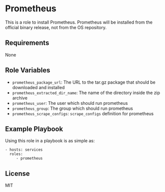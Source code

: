 Prometheus
==========

This is a role to install Prometheus. Prometheus will be installed
from the official binary release, not from the OS repository.

Requirements
------------

None

Role Variables
--------------

- `prometheus_package_url`: The URL to the tar.gz package that should be
  downloaded and installed
- `prometheus_extracted_dir_name`: The name of the directory inside the zip
  archive
- `prometheus_user`: The user which should run prometheus
- `prometheus_group`: The group which should run prometheus
- `prometheus_scrape_configs`: `scrape_configs` definition for prometheus

Example Playbook
----------------

Using this role in a playbook is as simple as:

    - hosts: services
      roles:
         - prometheus

License
-------

MIT

